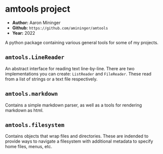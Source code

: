 # amtools project
* **Author:** Aaron Mininger
* **Github:** `https://github.com/amininger/amtools`
* **Year:** 2022

A python package containing various general tools for 
some of my projects. 

## `amtools.LineReader`

An abstract interface for reading text line-by-line. 
There are two implementations you can create: `ListReader` and `FileReader`. 
These read from a list of strings or a text file respectively. 

## `amtools.markdown`

Contains a simple markdown parser, as well as a tools for rendering markdown as html. 

## `amtools.filesystem`

Contains objects that wrap files and directories. These are indended to provide
ways to navigate a filesystem with additional metadata to specify home files, menus, etc. 

